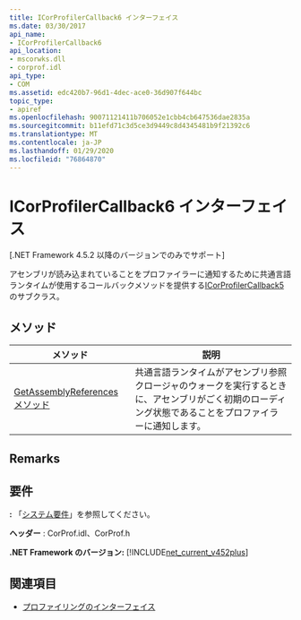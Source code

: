 ```yaml
---
title: ICorProfilerCallback6 インターフェイス
ms.date: 03/30/2017
api_name:
- ICorProfilerCallback6
api_location:
- mscorwks.dll
- corprof.idl
api_type:
- COM
ms.assetid: edc420b7-96d1-4dec-ace0-36d907f644bc
topic_type:
- apiref
ms.openlocfilehash: 90071121411b706052e1cbb4cb647536dae2835a
ms.sourcegitcommit: b11efd71c3d5ce3d9449c8d4345481b9f21392c6
ms.translationtype: MT
ms.contentlocale: ja-JP
ms.lasthandoff: 01/29/2020
ms.locfileid: "76864870"
---
```

# <a name="icorprofilercallback6-interface"></a>ICorProfilerCallback6 インターフェイス
[.NET Framework 4.5.2 以降のバージョンでのみでサポート]  
  
 アセンブリが読み込まれていることをプロファイラーに通知するために共通言語ランタイムが使用するコールバックメソッドを提供する[ICorProfilerCallback5](icorprofilercallback5-interface.md)のサブクラス。  
  
## <a name="methods"></a>メソッド  
  
|メソッド|説明|  
|------------|-----------------|  
|[GetAssemblyReferences メソッド](icorprofilercallback6-getassemblyreferences-method.md)|共通言語ランタイムがアセンブリ参照クロージャのウォークを実行するときに、アセンブリがごく初期のローディング状態であることをプロファイラーに通知します。|  
  
## <a name="remarks"></a>Remarks  
  
## <a name="requirements"></a>要件  
 **:** 「[システム要件](../../../../docs/framework/get-started/system-requirements.md)」を参照してください。  
  
 **ヘッダー** : CorProf.idl、CorProf.h  
  
 **.NET Framework のバージョン:** [!INCLUDE[net_current_v452plus](../../../../includes/net-current-v452plus-md.md)]  
  
## <a name="see-also"></a>関連項目

- [プロファイリングのインターフェイス](profiling-interfaces.md)
